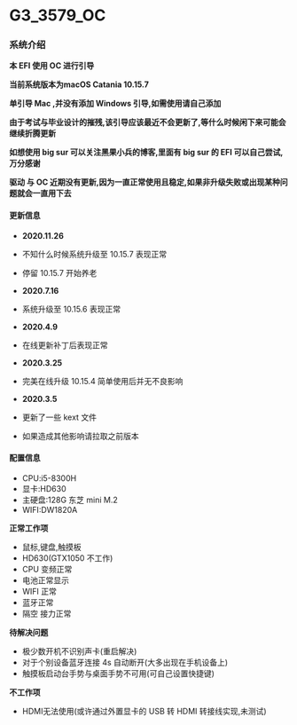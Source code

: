# G3_3579_OC
### 系统介绍
**本 EFI 使用 OC 进行引导**

**当前系统版本为macOS Catania 10.15.7**

**单引导 Mac ,并没有添加 Windows 引导,如需使用请自己添加**

**由于考试与毕业设计的摧残,该引导应该最近不会更新了,等什么时候闲下来可能会继续折腾更新**

**如想使用 big sur 可以关注黑果小兵的博客,里面有 big sur 的 EFI 可以自己尝试,万分感谢**

**驱动 与 OC 近期没有更新,因为一直正常使用且稳定,如果非升级失败或出现某种问题就会一直用下去**
#### 更新信息
* **2020.11.26**
* 不知什么时候系统升级至 10.15.7 表现正常
* 停留 10.15.7 开始养老

* **2020.7.16**
* 系统升级至 10.15.6 表现正常

* **2020.4.9**
* 在线更新补丁后表现正常

* **2020.3.25**
* 完美在线升级 10.15.4 简单使用后并无不良影响

* **2020.3.5**
* 更新了一些 kext 文件
* 如果造成其他影响请拉取之前版本
#### 配置信息

* CPU:i5-8300H
* 显卡:HD630
* 主硬盘:128G 东芝 mini M.2  
* WIFI:DW1820A


**正常工作项**

* 鼠标,键盘,触摸板
* HD630(GTX1050 不工作) 
* CPU 变频正常
* 电池正常显示
* WIFI 正常
* 蓝牙正常
* 隔空 接力正常

**待解决问题**

* 极少数开机不识别声卡(重启解决)
* 对于个别设备蓝牙连接 4s 自动断开(大多出现在手机设备上)
* 触摸板启动台手势与桌面手势不可用(可自己设置快捷键)

**不工作项**

* HDMI无法使用(或许通过外置显卡的 USB 转 HDMI 转接线实现,未测试)
